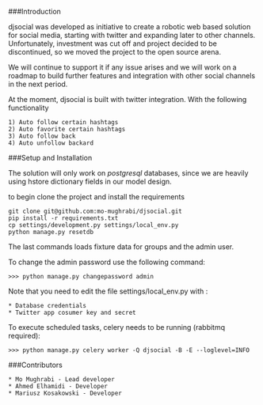 ###Introduction

djsocial was developed as initiative to create a robotic web based solution for social media, starting with twitter
and expanding later to other channels. Unfortunately, investment was cut off and project decided to be discontinued,
so we moved the project to the open source arena.

We will continue to support it if any issue arises and we will work on a roadmap to build further features and
integration with other social channels in the next period.

At the moment, djsocial is built with twitter integration. With the following functionality

    1) Auto follow certain hashtags
    2) Auto favorite certain hashtags
    3) Auto follow back
    4) Auto unfollow backard


###Setup and Installation

The solution will only work on *postgresql* databases, since we are heavily using hstore dictionary fields in our
model design.

to begin clone the project and install the requirements

    git clone git@github.com:mo-mughrabi/djsocial.git
    pip install -r requirements.txt
    cp settings/development.py settings/local_env.py
    python manage.py resetdb

The last commands loads fixture data for groups and the admin user.

To change the admin password use the following command:

```
>>> python manage.py changepassword admin
```
    
Note that you need to edit the file  settings/local_env.py with :

    * Database credentials
    * Twitter app cosumer key and secret


To execute scheduled tasks, celery needs to be running (rabbitmq required):

```
>>> python manage.py celery worker -Q djsocial -B -E --loglevel=INFO
```

    
###Contributors

    * Mo Mughrabi - Lead developer
    * Ahmed Elhamidi - Developer
    * Mariusz Kosakowski - Developer


